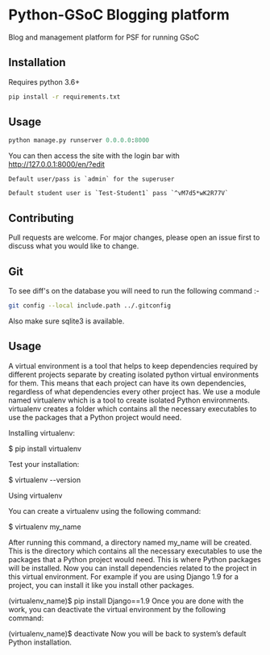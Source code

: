 # Python-GSoC Blogging platform

Blog and management platform for PSF for running GSoC

## Installation

Requires python 3.6+

```bash
pip install -r requirements.txt
```

## Usage

```python
python manage.py runserver 0.0.0.0:8000
```

You can then access the site with the login bar with http://127.0.0.1:8000/en/?edit
```
Default user/pass is `admin` for the superuser

Default student user is `Test-Student1` pass `^vM7d5*wK2R77V`
```
## Contributing
Pull requests are welcome. For major changes, please open an issue first to discuss what you would like to change.

## Git

To see diff's on the database you will need to run the following command :-
```bash
git config --local include.path ../.gitconfig
```
Also make sure sqlite3 is available.

## Usage
A virtual environment is a tool that helps to keep dependencies required by different projects separate by creating isolated python virtual environments for them.
This means that each project can have its own dependencies, regardless of what dependencies every other project has.
We use a module named virtualenv which is a tool to create isolated Python environments.
virtualenv creates a folder which contains all the necessary executables to use the packages that a Python project would need.

Installing virtualenv:

$ pip install virtualenv

Test your installation:

$ virtualenv --version

Using virtualenv

You can create a virtualenv using the following command:

$ virtualenv my_name

After running this command, a directory named my_name will be created. This is the directory which contains all the necessary executables to use the packages that a Python project would need. This is where Python packages will be installed.
Now you can install dependencies related to the project in this virtual environment. For example if you are using Django 1.9 for a project, you can install it like you install other packages.

(virtualenv_name)$ pip install Django==1.9
Once you are done with the work, you can deactivate the virtual environment by the following command:

(virtualenv_name)$ deactivate
Now you will be back to system’s default Python installation.



